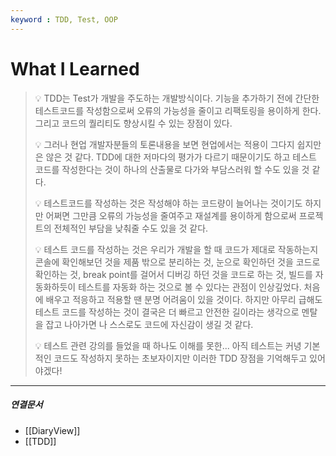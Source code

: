 ```yaml
---
keyword : TDD, Test, OOP
---
```



# What I Learned

> 
> 💡 TDD는 Test가 개발을 주도하는 개발방식이다. 기능을 추가하기 전에 간단한 테스트코드를 작성함으로써 오류의 가능성을 줄이고 리팩토링을 용이하게 한다. 그리고 코드의 퀄리티도 향상시킬 수 있는 장점이 있다.
> 
> 💡 그러나 현업 개발자분들의 토론내용을 보면 현업에서는 적용이 그다지 쉽지만은 않은 것 같다. TDD에 대한 저마다의 평가가 다르기 때문이기도 하고 테스트 코드를 작성한다는 것이 하나의 산출물로 다가와 부담스러워 할 수도 있을 것 같다.  
> 
> 💡 테스트코드를 작성하는 것은 작성해야 하는 코드량이 늘어나는 것이기도 하지만 어쩌면 그만큼 오류의 가능성을 줄여주고 재설계를 용이하게 함으로써 프로젝트의 전체적인 부담을 낮춰줄 수도 있을 것 같다.
> 
> 💡 테스트 코드를 작성하는 것은 우리가 개발을 할 때 코드가 제대로 작동하는지 콘솔에 확인해보던 것을 제품 밖으로 분리하는 것, 눈으로 확인하던 것을 코드로 확인하는 것, break point를 걸어서 디버깅 하던 것을 코드로 하는 것, 빌드를 자동화하듯이 테스트를 자동화 하는 것으로 볼 수 있다는 관점이 인상깊었다. 처음에 배우고 적응하고 적용할 땐 분명 어려움이 있을 것이다. 하지만 아무리 급해도 테스트 코드를 작성하는 것이 결국은 더 빠르고 안전한 길이라는 생각으로 멘탈을 잡고 나아가면 나 스스로도 코드에 자신감이 생길 것 같다.
> 
> 💡 테스트 관련 강의를 들었을 때 하나도 이해를 못한... 아직 테스트는 커녕 기본적인 코드도 작성하지 못하는 초보자이지만 이러한 TDD 장점을 기억해두고 있어야겠다!
> 



---

##### 연결문서

- [[DiaryView]]
- [[TDD]]